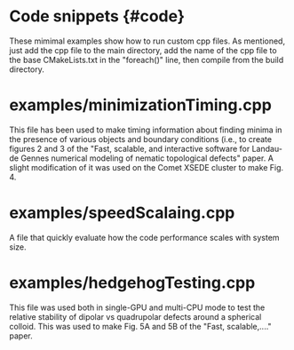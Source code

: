 # Code snippets {#code}

These mimimal examples show how to run custom cpp files. As mentioned, just add the cpp file to the main directory,
add the name of the cpp file to the base CMakeLists.txt in the "foreach()" line, then compile from the build directory.

# examples/minimizationTiming.cpp

This file has been used to make timing information about finding minima in the presence of various objects and
boundary conditions (i.e., to create figures 2 and 3 of the "Fast, scalable, and interactive software for
Landau-de Gennes numerical modeling of nematic topological defects" paper. A slight modification of it was used
on the Comet XSEDE cluster to make Fig. 4.


# examples/speedScalaing.cpp

A file that quickly evaluate how the code performance scales with system size.

# examples/hedgehogTesting.cpp

This file was used both in single-GPU and multi-CPU mode to test the relative stability of 
dipolar vs quadrupolar defects around a spherical colloid. This was used to make Fig. 5A and 5B
of the "Fast, scalable,...." paper.
